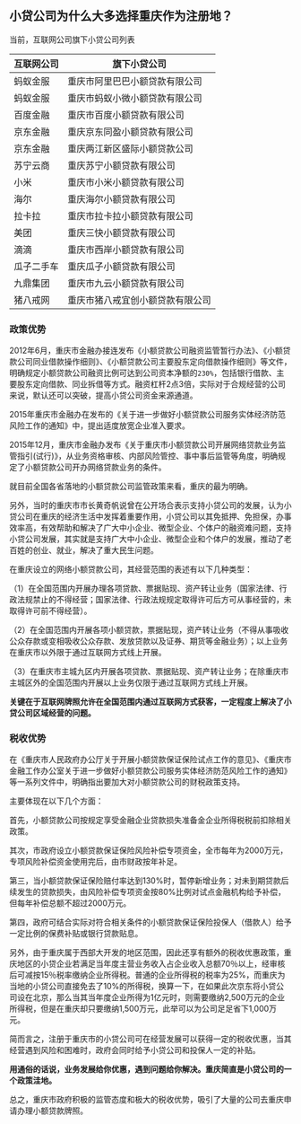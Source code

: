 ## 小贷公司为什么大多选择重庆作为注册地？

当前，互联网公司旗下小贷公司列表

| 互联网公司 | 旗下小贷公司          |
|-------|-----------------|
| 蚂蚁金服  | 重庆市阿里巴巴小额贷款有限公司 |
| 蚂蚁金服  | 重庆市蚂蚁小微小额贷款有限公司 |
| 百度金融  | 重庆市百度小额贷款有限公司   |
| 京东金融  | 重庆京东同盈小额贷款有限公司  |
| 京东金融  | 重庆两江新区盛际小额贷款公司  |
| 苏宁云商  | 重庆苏宁小额贷款有限公司    |
| 小米    | 重庆市小米小额贷款有限公司   |
| 海尔    | 重庆海尔小额贷款有限公司    |
| 拉卡拉   | 重庆市拉卡拉小额贷款有限公司  |
| 美团    | 重庆三快小额贷款有限公司    |
| 滴滴    | 重庆市西岸小额贷款有限公司   |
| 瓜子二手车 | 重庆瓜子小额贷款有限公司    |
| 九鼎集团 | 重庆市九云小额贷款有限公司   |
| 猪八戒网 | 重庆市猪八戒宜创小额贷款有限公司   |

### 政策优势

2012年6月，重庆市金融办接连发布《小额贷款公司融资监管暂行办法》、《小额贷款公司同业借款操作细则》、《小额贷款公司主要股东定向借款操作细则》等文件，明确规定小额贷款公司融资比例可达到公司资本净额的`230%`，包括银行借款、主要股东定向借款、同业拆借等方式。融资杠杆2点3倍，实际对于合规经营的公司来说，默认还可以突破，提高小贷公司资金来源通道。

2015年重庆市金融办在发布的《关于进一步做好小额贷款公司服务实体经济防范风险工作的通知》中，提出适度放宽企业准入要求。

2015年12月，重庆市金融办发布《关于重庆市小额贷款公司开展网络贷款业务监管指引(试行)》，从业务资格审核、内部风险管控、事中事后监管等角度，明确规定了小额贷款公司开办网络贷款业务的条件。

就目前全国各省落地的小额贷款公司监管政策来看，重庆的最为明确。

另外，当时的重庆市市长黄奇帆说曾在公开场合表示支持小贷公司的发展，认为小贷公司在重庆的经济生活中发挥着重要作用，小贷公司以其免抵押、免担保，办事效率高，有效帮助和解决了广大中小企业、微型企业、个体户的融资难问题，支持小贷公司发展，其实就是支持广大中小企业、微型企业和个体户的发展，推动了老百姓的创业、就业，解决了重大民生问题。

在重庆设立的网络小额贷款公司，其经营范围的表述有以下几种类型：

（1）在全国范围内开展办理各项贷款、票据贴现、资产转让业务（国家法律、行政法规禁止的不得经营；国家法律、行政法规规定取得许可后方可从事经营的，未取得许可前不得经营）。

（2）在全国范围内开展各项小额贷款，票据贴现，资产转让业务（不得从事吸收公众存款或变相吸收公众存款、发放贷款以及证券、期货等金融业务）；以上业务在重庆市以外限于通过互联网方式线上开展。

（3）在重庆市主城九区内开展各项贷款、票据贴现、资产转让业务；在除重庆市主城区外的全国范围内开展以上业务仅限于通过互联网方式线上开展。

**关键在于互联网牌照允许在全国范围内通过互联网方式获客，一定程度上解决了小贷公司区域经营的问题。**

### 税收优势

在《重庆市人民政府办公厅关于开展小额贷款保证保险试点工作的意见》、《重庆市金融工作办公室关于进一步做好小额贷款公司服务实体经济防范风险工作的通知》等一系列文件中，明确指出要加大对小额贷款公司的财税政策支持。

主要体现在以下几个方面：

首先，小额贷款公司按规定享受金融企业贷款损失准备金企业所得税税前扣除相关政策。

其次，市政府设立小额贷款保证保险风险补偿专项资金，全市每年为2000万元，专项风险补偿资金使用完后，由市财政按年补足。

第三，当小额贷款保证保险赔付率达到130%时，暂停新增业务；对未到期贷款后续发生的贷款损失，由风险补偿专项资金按80%比例对试点金融机构给予补偿，但每年补偿总额不超过2000万元。

第四，政府可结合实际对符合相关条件的小额贷款保证保险投保人（借款人）给予一定比例的保费补贴或银行贷款贴息。

另外，由于重庆属于西部大开发的地区范围，因此还享有额外的税收优惠政策，重庆地区的小贷企业若满足当年度主营业务收入占企业收入总额70％以上，经审核后可减按15％税率缴纳企业所得税。普通的企业所得税的税率为25%，而重庆为当地的小贷公司直接免去了10%的所得税，换算一下，在如果此次京东将小贷公司设在北京，那么当其当年度企业所得为1亿元时，则需要缴纳2,500万元的企业所得税，但是在重庆却只要缴纳1,500万元，此举可以为公司足足省下1,000万元。

简而言之，注册于重庆市的小贷公司可在经营发展可以获得一定的税收优惠，当其经营遇到风险和困难时，政府会同时给予小贷公司和投保人一定的补贴。

**用通俗的话说，业务发展给你优惠，遇到问题给你解决。重庆简直是小贷公司的一个政策洼地。**

总之，重庆市政府积极的监管态度和极大的税收优势，吸引了大量的公司去重庆申请办理小额贷款牌照。
